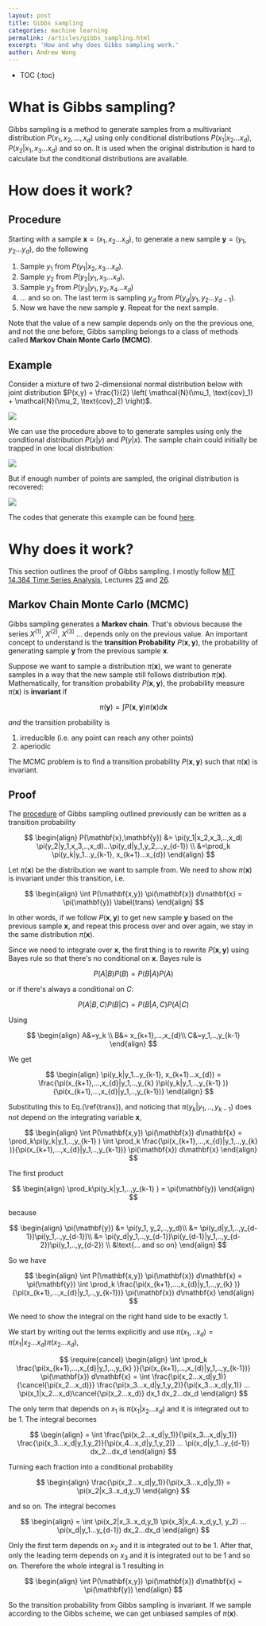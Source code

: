 ```yaml
---
layout: post
title: Gibbs sampling 
categories: machine learning
permalink: /articles/gibbs_sampling.html
excerpt: 'How and why does Gibbs sampling work.'
author: Andrew Wong
---
```



* TOC
{:toc}

# What is Gibbs sampling?
Gibbs sampling is a method to generate samples from a multivariant distribution $P(x_1, x_2, ..., x_d)$ using only conditional distributions $P(x_1|x_2...x_d)$, $P(x_2|x_1, x_3...x_d)$ and so on. It is used when the original distribution is hard to calculate but the conditional distributions are available.

# How does it work?
## Procedure
Starting with a sample $\mathbf{x}=(x_1, x_2...x_d)$, to generate a new sample $\mathbf{y}=(y_1, y_2...y_d)$, do the following

1. Sample $y_1$ from $P(y_1\vert x_2, x_3...x_d)$. 
2. Sample $y_2$ from $P(y_2\vert y_1, x_3...x_d)$. 
3. Sample $y_3$ from $P(y_3\vert y_1, y_2, x_4...x_d)$ 
4. ... and so on. The last term is sampling $y_d$ from $P(y_d\vert y_1, y_2...y_{d-1})$.
5. Now we have the new sample $\mathbf{y}$. Repeat for the next sample.

Note that the value of a new sample depends only on the the previous one, and not the one before, Gibbs sampling belongs to a class of methods called **Markov Chain Monte Carlo (MCMC)**.  

## Example
Consider a mixture of two 2-dimensional normal distribution below with joint distribution $P(x,y) = \frac{1}{2} \left( \mathcal{N}(\mu_1, \text{cov}_1) + \mathcal{N}(\mu_2, \text{cov}_2) \right)$. 

![](/assets/uploads/gibbs/gibbs_actual.png)

We can use the procedure above to to generate samples using only the conditional distribution $P(x\vert y)$ and $P(y\vert x)$. The sample chain could initially be trapped in one local distribution:

![](/assets/uploads/gibbs/gibbs_samples1.png)

But if enough number of points are sampled, the original distribution is recovered:

![](/assets/uploads/gibbs/gibbs_samples2.png)

The codes that generate this example can be found [here](https://github.com/ctawong/Gibbs_sampling_example).


# Why does it work?

This section outlines the proof of Gibbs sampling. I mostly follow [MIT 14.384 Time Series Analysis](https://ocw.mit.edu/courses/economics/14-384-time-series-analysis-fall-2013/), Lectures [25](https://ocw.mit.edu/courses/economics/14-384-time-series-analysis-fall-2013/lecture-notes/MIT14_384F13_lec25.pdf) and [26](https://ocw.mit.edu/courses/economics/14-384-time-series-analysis-fall-2013/lecture-notes/MIT14_384F13_lec26.pdf).

## Markov Chain Monte Carlo (MCMC)

Gibbs sampling generates a **Markov chain**. That's obvious because the series $X^{(1)}$, $X^{(2)}$, $X^{(3)}$ ... depends only on the previous value. An important concept to understand is the **transition Probability** $P(\mathbf{x}, \mathbf{y})$, the probability of generating sample $\mathbf{y}$ from the previous sample $\mathbf{x}$. 

Suppose we want to sample a distribution $\pi(\mathbf{x})$, we want to generate samples in a way that the new sample still follows distribution $\pi(\mathbf{x})$. Mathematically, for transition probability $P(\mathbf{x}, \mathbf{y})$, the probability measure $\pi(\mathbf{x})$ is **invariant** if

$$
\begin{equation}
\pi(\mathbf{y})=\int P(\mathbf{x}, \mathbf{y}) \pi(\mathbf{x}) d \mathbf{x}
\end{equation}
$$

*and* the transition probability is 
1. irreducible (i.e. any point can reach any other points)
2. aperiodic

The MCMC problem is to find a transition probability $P(\mathbf{x}, \mathbf{y})$ such that $\pi(\mathbf{x})$ is invariant.

## Proof
The [procedure](#procedure) of Gibbs sampling outlined previously can be written as a transition probability   

$$
\begin{align}
P(\mathbf{x},\mathbf{y}) &= \pi(y_1|x_2,x_3,..,x_d) \pi(y_2|y_1,x_3,..,x_d)...\pi(y_d|y_1,y_2,..,y_{d-1})
\\
&=\prod_k \pi(y_k|y_1...y_{k-1}, x_{k+1}...x_{d})
\end{align} 
$$ 

Let $\pi(\mathbf{x})$ be the distribution we want to sample from. We need to show $\pi(\mathbf{x})$ is invariant under this transition, i.e.

$$
\begin{align}
\int P(\mathbf{x,y}) \pi(\mathbf{x}) d\mathbf{x} = \pi(\mathbf{y})
\label{trans}
\end{align}
$$ 

In other words, if we follow $P(\mathbf{x},\mathbf{y})$ to get new sample $\mathbf{y}$ based on the previous sample $\mathbf{x}$, and repeat this process over and over again, we stay in the same distribution $\pi(\mathbf{x})$.

Since we need to integrate over $\mathbf{x}$, the first thing is to rewrite $P(\mathbf{x},\mathbf{y})$ using Bayes rule so that there's no conditional on $\mathbf{x}$. Bayes rule is 

$$
P(A|B) P(B) = P(B |A) P(A)
$$

or if there's always a conditional on $C$:

$$
P(A|B,C) P(B|C) = P(B |A,C) P(A|C)
$$

Using 

$$
\begin{align}
A&=y_k \\
B&= x_{k+1},...,x_{d}\\
C&=y_1,..,y_{k-1} 
\end{align}
$$

We get

$$
\begin{align}
\pi(y_k|y_1...y_{k-1}, x_{k+1}...x_{d}) = \frac{\pi(x_{k+1},...,x_{d}|y_1,..,y_{k} )\pi(y_k|y_1,..,y_{k-1} )}{\pi(x_{k+1},...,x_{d}|y_1,..,y_{k-1})}
\end{align}
$$

Substituting this to Eq.(\ref{trans}), and noticing that $\pi(y_k\vert y_1,..,y_{k-1} )$ does not depend on the integrating variable $\mathbf{x}$, 


$$
\begin{align}
\int P(\mathbf{x,y}) \pi(\mathbf{x}) d\mathbf{x} = \prod_k\pi(y_k|y_1,..,y_{k-1} ) \int \prod_k \frac{\pi(x_{k+1},...,x_{d}|y_1,..,y_{k} )}{\pi(x_{k+1},...,x_{d}|y_1,..,y_{k-1})} \pi(\mathbf{x}) d\mathbf{x}
\end{align}
$$

The first product 

$$
\begin{align}
\prod_k\pi(y_k|y_1,..,y_{k-1} ) = \pi(\mathbf{y})
\end{align}
$$

because 

$$
\begin{align}
\pi(\mathbf{y}) &= \pi(y_1, y_2,..,y_d)\\ 
&= \pi(y_d|y_1,..,y_{d-1})\pi(y_1,..,y_{d-1})\\
&= \pi(y_d|y_1,..,y_{d-1})\pi(y_{d-1}|y_1,..,y_{d-2})\pi(y_1,..,y_{d-2}) \\
&\text{... and so on}
\end{align}
$$

So we have 

$$
\begin{align}
\int P(\mathbf{x,y}) \pi(\mathbf{x}) d\mathbf{x} = \pi(\mathbf{y}) \int \prod_k \frac{\pi(x_{k+1},...,x_{d}|y_1,..,y_{k} )}{\pi(x_{k+1},...,x_{d}|y_1,..,y_{k-1})} \pi(\mathbf{x}) d\mathbf{x}
\end{align}
$$

We need to show the integral on the right hand side to be exactly 1.

We start by writing out the terms explicitly and use $\pi(x_1,..x_d) = \pi(x_1\vert x_2...x_d)\pi(x_2...x_d)$,

$$
\require{cancel}
\begin{align}
\int \prod_k \frac{\pi(x_{k+1},...,x_{d}|y_1,..,y_{k} )}{\pi(x_{k+1},...,x_{d}|y_1,..,y_{k-1})} \pi(\mathbf{x}) d\mathbf{x} = \int \frac{\pi(x_2...x_d|y_1)}{\cancel{\pi(x_2...x_d)}} \frac{\pi(x_3...x_d|y_1,y_2)}{\pi(x_3...x_d|y_1)} ... \pi(x_1|x_2...x_d)\cancel{\pi(x_2...x_d)} dx_1 dx_2...dx_d
\end{align}
$$

The only term that depends on $x_1$ is  $\pi(x_1\vert x_2...x_d)$ and it is integrated out to be 1. The integral becomes

$$
\begin{align}
= \int \frac{\pi(x_2...x_d|y_1)}{\pi(x_3...x_d|y_1)} \frac{\pi(x_3...x_d|y_1,y_2)}{\pi(x_4...x_d|y_1,y_2)} ... \pi(x_d|y_1...y_{d-1}) dx_2...dx_d
\end{align}
$$

Turning each fraction into a conditional probability

$$
\begin{align}
\frac{\pi(x_2...x_d|y_1)}{\pi(x_3...x_d|y_1)} = \pi(x_2|x_3..x_d,y_1)
\end{align}
$$

and so on. The integral becomes

$$
\begin{align}
= \int \pi(x_2|x_3..x_d,y_1) \pi(x_3|x_4..x_d,y_1, y_2) ... \pi(x_d|y_1...y_{d-1}) dx_2...dx_d
\end{align}
$$

Only the first term depends on $x_2$ and it is integrated out to be 1. After that, only the leading term depends on $x_3$ and it is integrated out to be 1 and so on. Therefore the whole integral is 1 resulting in 

$$
\begin{align}
\int P(\mathbf{x,y}) \pi(\mathbf{x}) d\mathbf{x} = \pi(\mathbf{y})
\end{align}
$$

So the transition probability from Gibbs sampling is invariant. If we sample according to the Gibbs scheme, we can get unbiased samples of $\pi(\mathbf{x})$.